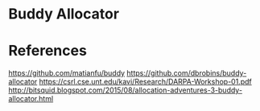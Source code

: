 # Buddy Allocator
# References
https://github.com/matianfu/buddy
https://github.com/dbrobins/buddy-allocator
https://csrl.cse.unt.edu/kavi/Research/DARPA-Workshop-01.pdf
http://bitsquid.blogspot.com/2015/08/allocation-adventures-3-buddy-allocator.html
